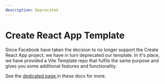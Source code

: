 ```yaml
---
description: Deprecated
---
```


# Create React App Template

Since Facebook have taken the decision to no longer support the Create React App project, we have in turn deprecated our template. In it's place, we have provided a Vite Template repo that fulfils the same purpose and gives you some additional features and functionality.&#x20;

See the [dedicated page ](vite-template.md)in these docs for more.

